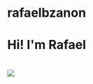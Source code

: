 # rafaelbzanon
# Hi! I'm Rafael
# <img src="{https://i.pinimg.com/originals/fb/06/fd/fb06fdafbfa50f01577004f055fc5d11.jpg}">